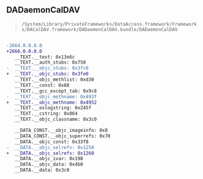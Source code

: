 ## DADaemonCalDAV

> `/System/Library/PrivateFrameworks/DataAccess.framework/Frameworks/DACalDAV.framework/DADaemonCalDAV.bundle/DADaemonCalDAV`

```diff

-2664.0.0.0.0
+2666.0.0.0.0
   __TEXT.__text: 0x13e6c
   __TEXT.__auth_stubs: 0x750
-  __TEXT.__objc_stubs: 0x3fc0
+  __TEXT.__objc_stubs: 0x3fe0
   __TEXT.__objc_methlist: 0xd30
   __TEXT.__const: 0x88
   __TEXT.__gcc_except_tab: 0x9c8
-  __TEXT.__objc_methname: 0x493f
+  __TEXT.__objc_methname: 0x4952
   __TEXT.__oslogstring: 0x245f
   __TEXT.__cstring: 0x864
   __TEXT.__objc_classname: 0x3c0

   __DATA_CONST.__objc_imageinfo: 0x8
   __DATA_CONST.__objc_superrefs: 0x70
   __DATA.__objc_const: 0x33f8
-  __DATA.__objc_selrefs: 0x1258
+  __DATA.__objc_selrefs: 0x1260
   __DATA.__objc_ivar: 0x198
   __DATA.__objc_data: 0x4b0
   __DATA.__data: 0x3c0

```
